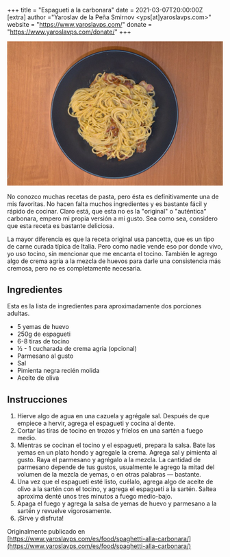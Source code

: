 +++
title = "Espagueti a la carbonara"
date = 2021-03-07T20:00:00Z
[extra]
author ="Yaroslav de la Peña Smirnov <yps[at]yaroslavps.com>"
website = "https://www.yaroslavps.com/"
donate = "https://www.yaroslavps.com/donate/"
+++

![Espagueti a la carbonara](carbonara.jpg)

No conozco muchas recetas de pasta, pero ésta es definitivamente una de mis
favoritas. No hacen falta muchos ingredientes y es bastante fácil y rápido de
cocinar. Claro está, que esta no es la "original" o "auténtica" carbonara,
empero mi propia versión a mi gusto. Sea como sea, considero que esta receta es
bastante deliciosa.

<!-- more -->

La mayor diferencia es que la receta original usa pancetta, que es un tipo de
carne curada típica de Italia. Pero como nadie vende eso por donde vivo, yo uso
tocino, sin mencionar que me encanta el tocino. También le agrego algo de crema
agria a la mezcla de huevos para darle una consistencia más cremosa, pero no es
completamente necesaria.

## Ingredientes

Esta es la lista de ingredientes para aproximadamente dos porciones adultas.

* 5 yemas de huevo
* 250g de espagueti
* 6-8 tiras de tocino
* ½ - 1 cucharada de crema agria (opcional)
* Parmesano al gusto
* Sal
* Pimienta negra recién molida
* Aceite de oliva

## Instrucciones

1. Hierve algo de agua en una cazuela y agrégale sal. Después de que empiece a
   hervir, agrega el espagueti y cocina al dente.
2. Cortar las tiras de tocino en trozos y fríelos en una sartén a fuego medio.
3. Mientras se cocinan el tocino y el espagueti, prepara la salsa. Bate las
   yemas en un plato hondo y agregale la crema. Agrega sal y pimienta al gusto.
   Raya el parmesano y agrégalo a la mezcla. La cantidad de parmesano depende de
   tus gustos, usualmente le agrego la mitad del volumen de la mezcla de yemas,
   o en otras palabras — bastante.
4. Una vez que el espagueti esté listo, cuélalo, agrega algo de aceite de olivo
   a la sartén con el tocino, y agrega el espagueti a la sartén. Saltea
   aproxima denté unos tres minutos a fuego medio-bajo.
5. Apaga el fuego y agrega la salsa de yemas de huevo y parmesano a la sartén y
   revuelve vigorosamente.
6. ¡Sirve y disfruta!


Originalmente publicado en [https://www.yaroslavps.com/es/food/spaghetti-alla-carbonara/](https://www.yaroslavps.com/es/food/spaghetti-alla-carbonara/)
